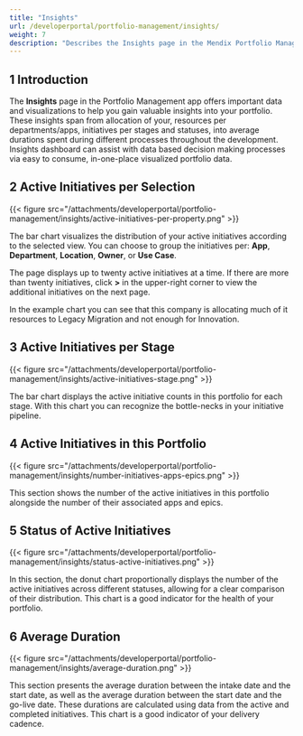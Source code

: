 ```yaml
---
title: "Insights"
url: /developerportal/portfolio-management/insights/
weight: 7
description: "Describes the Insights page in the Mendix Portfolio Management app."
---
```


## 1 Introduction

The **Insights** page in the Portfolio Management app offers important data and visualizations to help you gain valuable insights into your portfolio. These insights span from allocation of your, resources per departments/apps, initiatives per stages and statuses, into average durations spent during different processes throughout the development. Insights dashboard can assist with data based decision making processes via easy to consume, in-one-place visualized portfolio data.


## 2 Active Initiatives per Selection

{{< figure src="/attachments/developerportal/portfolio-management/insights/active-initiatives-per-property.png" >}}

The bar chart visualizes the distribution of your active initiatives according to the selected view. You can choose to group the initiatives per: **App**, **Department**, **Location**, **Owner**, or **Use Case**.

The page displays up to twenty active initiatives at a time. If there are more than twenty initiatives, click **>** in the upper-right corner to view the additional initiatives on the next page.

In the example chart you can see that this company is allocating much of it resources to Legacy Migration and not enough for Innovation.


## 3 Active Initiatives per Stage

{{< figure src="/attachments/developerportal/portfolio-management/insights/active-initiatives-stage.png" >}}

The bar chart displays the active initiative counts in this portfolio for each stage. With this chart you can recognize the bottle-necks in your initiative pipeline.

## 4 Active Initiatives in this Portfolio

{{< figure src="/attachments/developerportal/portfolio-management/insights/number-initiatives-apps-epics.png" >}}

This section shows the number of the active initiatives in this portfolio alongside the number of their associated apps and epics.

## 5 Status of Active Initiatives

{{< figure src="/attachments/developerportal/portfolio-management/insights/status-active-initiatives.png" >}}

In this section, the donut chart proportionally displays the number of the active initiatives across different statuses, allowing for a clear comparison of their distribution. This chart is a good indicator for the health of your portfolio.

## 6 Average Duration

{{< figure src="/attachments/developerportal/portfolio-management/insights/average-duration.png" >}}

This section presents the average duration between the intake date and the start date, as well as the average duration between the start date and the go-live date. These durations are calculated using data from the active and completed initiatives. This chart is a good indicator of your delivery cadence.
